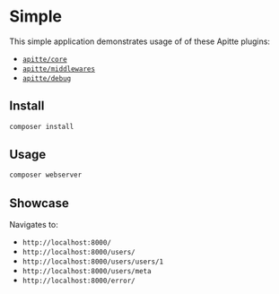 # Simple

This simple application demonstrates usage of of these Apitte plugins:

- [`apitte/core`](https://github.com/apitte/core)
- [`apitte/middlewares`](https://github.com/apitte/middlewares)
- [`apitte/debug`](https://github.com/apitte/debug)

## Install

```sh
composer install
```

## Usage

```sh
composer webserver
```

## Showcase

Navigates to:

- `http://localhost:8000/`
- `http://localhost:8000/users/`
- `http://localhost:8000/users/users/1`
- `http://localhost:8000/users/meta`
- `http://localhost:8000/error/`
